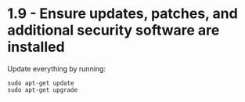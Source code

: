 # 1.9 - Ensure updates, patches, and additional security software are installed

Update everything by running:

```
sudo apt-get update
sudo apt-get upgrade
```